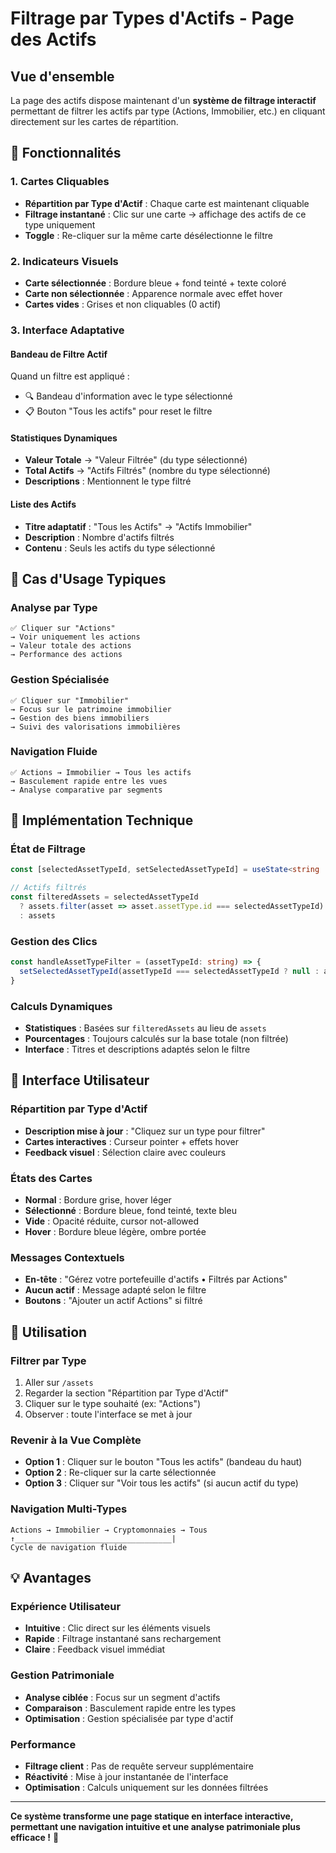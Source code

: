 # Filtrage par Types d'Actifs - Page des Actifs

## Vue d'ensemble

La page des actifs dispose maintenant d'un **système de filtrage interactif** permettant de filtrer les actifs par type (Actions, Immobilier, etc.) en cliquant directement sur les cartes de répartition.

## 🎯 Fonctionnalités

### 1. **Cartes Cliquables**
- **Répartition par Type d'Actif** : Chaque carte est maintenant cliquable
- **Filtrage instantané** : Clic sur une carte → affichage des actifs de ce type uniquement
- **Toggle** : Re-cliquer sur la même carte désélectionne le filtre

### 2. **Indicateurs Visuels**
- **Carte sélectionnée** : Bordure bleue + fond teinté + texte coloré
- **Carte non sélectionnée** : Apparence normale avec effet hover
- **Cartes vides** : Grises et non cliquables (0 actif)

### 3. **Interface Adaptative**

#### **Bandeau de Filtre Actif**
Quand un filtre est appliqué :
- 🔍 Bandeau d'information avec le type sélectionné
- 📋 Bouton "Tous les actifs" pour reset le filtre

#### **Statistiques Dynamiques**
- **Valeur Totale** → "Valeur Filtrée" (du type sélectionné)
- **Total Actifs** → "Actifs Filtrés" (nombre du type sélectionné)
- **Descriptions** : Mentionnent le type filtré

#### **Liste des Actifs**
- **Titre adaptatif** : "Tous les Actifs" → "Actifs Immobilier"
- **Description** : Nombre d'actifs filtrés
- **Contenu** : Seuls les actifs du type sélectionné

## 🎨 Cas d'Usage Typiques

### **Analyse par Type**
```
✅ Cliquer sur "Actions" 
→ Voir uniquement les actions
→ Valeur totale des actions
→ Performance des actions
```

### **Gestion Spécialisée**
```
✅ Cliquer sur "Immobilier"
→ Focus sur le patrimoine immobilier
→ Gestion des biens immobiliers
→ Suivi des valorisations immobilières
```

### **Navigation Fluide**
```
✅ Actions → Immobilier → Tous les actifs
→ Basculement rapide entre les vues
→ Analyse comparative par segments
```

## 🔧 Implémentation Technique

### **État de Filtrage**
```typescript
const [selectedAssetTypeId, setSelectedAssetTypeId] = useState<string | null>(null)

// Actifs filtrés
const filteredAssets = selectedAssetTypeId 
  ? assets.filter(asset => asset.assetType.id === selectedAssetTypeId)
  : assets
```

### **Gestion des Clics**
```typescript
const handleAssetTypeFilter = (assetTypeId: string) => {
  setSelectedAssetTypeId(assetTypeId === selectedAssetTypeId ? null : assetTypeId)
}
```

### **Calculs Dynamiques**
- **Statistiques** : Basées sur `filteredAssets` au lieu de `assets`
- **Pourcentages** : Toujours calculés sur la base totale (non filtrée)
- **Interface** : Titres et descriptions adaptés selon le filtre

## 🎯 Interface Utilisateur

### **Répartition par Type d'Actif**
- **Description mise à jour** : "Cliquez sur un type pour filtrer"
- **Cartes interactives** : Curseur pointer + effets hover
- **Feedback visuel** : Sélection claire avec couleurs

### **États des Cartes**
- **Normal** : Bordure grise, hover léger
- **Sélectionné** : Bordure bleue, fond teinté, texte bleu
- **Vide** : Opacité réduite, cursor not-allowed
- **Hover** : Bordure bleue légère, ombre portée

### **Messages Contextuels**
- **En-tête** : "Gérez votre portefeuille d'actifs • Filtrés par Actions"
- **Aucun actif** : Message adapté selon le filtre
- **Boutons** : "Ajouter un actif Actions" si filtré

## 🚀 Utilisation

### **Filtrer par Type**
1. Aller sur `/assets`
2. Regarder la section "Répartition par Type d'Actif"
3. Cliquer sur le type souhaité (ex: "Actions")
4. Observer : toute l'interface se met à jour

### **Revenir à la Vue Complète**
- **Option 1** : Cliquer sur le bouton "Tous les actifs" (bandeau du haut)
- **Option 2** : Re-cliquer sur la carte sélectionnée
- **Option 3** : Cliquer sur "Voir tous les actifs" (si aucun actif du type)

### **Navigation Multi-Types**
```
Actions → Immobilier → Cryptomonnaies → Tous
↑___________________________________|
Cycle de navigation fluide
```

## 💡 Avantages

### **Expérience Utilisateur**
- **Intuitive** : Clic direct sur les éléments visuels
- **Rapide** : Filtrage instantané sans rechargement
- **Claire** : Feedback visuel immédiat

### **Gestion Patrimoniale**
- **Analyse ciblée** : Focus sur un segment d'actifs
- **Comparaison** : Basculement rapide entre les types
- **Optimisation** : Gestion spécialisée par type d'actif

### **Performance**
- **Filtrage client** : Pas de requête serveur supplémentaire
- **Réactivité** : Mise à jour instantanée de l'interface
- **Optimisation** : Calculs uniquement sur les données filtrées

---

**Ce système transforme une page statique en interface interactive, permettant une navigation intuitive et une analyse patrimoniale plus efficace !** 🎉 
